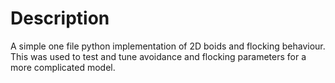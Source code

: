 # Description
A simple one file python implementation of 2D boids and flocking behaviour. 
This was used to test and tune avoidance and flocking parameters for a more complicated model.
